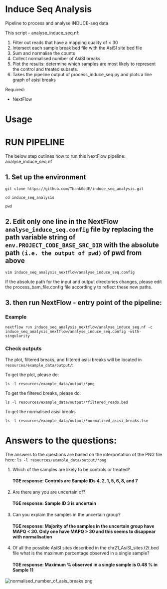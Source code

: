# Induce Seq Analysis
Pipeline to process and analyse INDUCE-seq data

This script - analyse_induce_seq.nf:
1. Filter out reads that have a mapping quality of < 30
2. Intersect each sample break bed file with the AsiSI site bed file
3. Sum and normalise the counts
4. Collect normalised number of AsiSI breaks
5. Plot the results: determine which samples are most likely to represent the control and treated subsets. 
6. Takes the pipeline output of process_induce_seq.py and plots a line graph of asisi breaks

Required:
- NextFlow


# Usage

# RUN PIPELINE

The below step outlines how to run this NextFlow pipeline: analyse_induce_seq.nf

## 1. Set up the environment

```
git clone https://github.com/ThankGodE/induce_seq_analysis.git
```
```
cd induce_seq_analysis
```
```
pwd
```

## 2. Edit only one line in the NextFlow ```analyse_induce_seq.config``` file by replacing the path variable string of ```env.PROJECT_CODE_BASE_SRC_DIR``` with the absolute path ```(i.e. the output of pwd)``` of pwd from above

```
vim induce_seq_analysis_nextflow/analyse_induce_seq.config
```

If the absolute path for the input and output directories changes, please edit the process_bam_file.config file accordingly to reflect these new paths.

## 3. then run NextFlow - entry point of the pipeline:

### Example

```
nextflow run induce_seq_analysis_nextflow/analyse_induce_seq.nf -c induce_seq_analysis_nextflow/analyse_induce_seq.config -with-singularity
```

### Check outputs

The plot, filtered breaks, and filtered asisi breaks will be located in ```resources/example_data/output/```:

To get the plot, please do:

```
ls -l resources/example_data/output/*png
```

To get the filtered breaks, please do:

```
ls -l resources/example_data/output/*filtered_reads.bed
```

To get the normalised asisi breaks

```
ls -l resources/example_data/output/*normalised_asisi_breaks.tsv
```

# Answers to the questions: 

The answers to the questions are based on the interpretation of the PNG file here: `ls -l resources/example_data/output/*png`

1. Which of the samples are likely to be controls or treated?

    #### TGE response: Controls are Sample IDs 4, 2, 1, 5, 6, 8, and 7


2. Are there any you are uncertain of?

   #### TGE response: Sample ID 3 is uncertain


3. Can you explain the samples in the uncertain group?

    #### TGE response: Majority of the samples in the uncertain group have MAPQ < 30. Only one have MAPQ > 30 and this seems to disappear with normalisation


4. Of all the possible AsiSI sites described in the chr21_AsiSI_sites.t2t.bed file what is the maximum percentage observed in a single sample?

   #### TGE response: Maximum % observed in a single sample is 0.48 % in Sample 11

![normalised_number_of_asis_breaks.png](..%2F..%2F..%2F..%2FDownloads%2Fnormalised_number_of_asis_breaks.png)